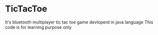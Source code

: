 # TicTacToe
It's bluetooth multiplayer tic tac toe game devloperd in java language
This code is for learning purpose only
